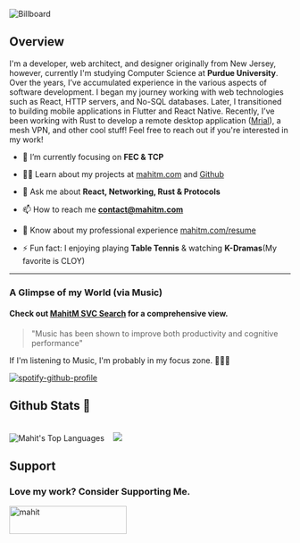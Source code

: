 
![Billboard](https://github.com/user-attachments/assets/fa4b472e-0d47-4545-ac89-41f00134c96f)

<article>
  <h1>Overview</h1>
  <p>I'm a developer, web architect, and designer originally from New Jersey, however, currently I'm studying Computer Science at <b>Purdue University</b>. Over the years, I’ve accumulated experience in the various aspects of software development. I began my journey working with web technologies such as React, HTTP servers, and No-SQL databases. Later, I transitioned to building mobile applications in Flutter and React Native. Recently, I’ve been working with Rust to develop a remote desktop application (<a href="https://github.com/MahitMehta/mrial">Mrial</a>), a mesh VPN, and other cool stuff! Feel free to reach out if you're interested in my work!</p>

  - 🌱 I’m currently focusing on **FEC & TCP**

- 👨‍💻 Learn about my projects at [mahitm.com](https://www.mahitm.com) and [Github](https://github.com/MahitMehta?tab=repositories)

- 💬 Ask me about **React, Networking, Rust & Protocols**

- 📫 How to reach me **contact@mahitm.com**

- 📄 Know about my professional experience [mahitm.com/resume](https://www.mahitm.com/resume)

- ⚡ Fun fact: I enjoying playing **Table Tennis** & watching **K-Dramas**(My favorite is CLOY)

<hr/>
<h3>A Glimpse of my World (via Music)</h3>
<h4>Check out <a href="https://mahitm.com/svc" target="_blank">MahitM SVC Search</a> for a comprehensive view.</h4>
<blockquote>"Music has been shown to improve both productivity and cognitive performance"</blockquote>
<p>If I'm listening to Music, I'm probably in my focus zone. <span role="img">🧑🏽‍💻</p> 

[![spotify-github-profile](https://spotify-github-profile.kittinanx.com/api/view?uid=5aosoro5qll9nashalr97snsu&cover_image=true&theme=novatorem&show_offline=false&background_color=121212&interchange=false&bar_color=53b14f&bar_color_cover=false)](https://spotify-github-profile.kittinanx.com/api/view?uid=5aosoro5qll9nashalr97snsu&redirect=true)
</article>
<article>
  <h1>Github Stats 🚀</h1>
  <br/>
  <span><img src="https://github-readme-stats.vercel.app/api/top-langs?username=MahitMehta&show_icons=true&theme=github_dark&locale=en&langs_count=10&hide_border=true&layout=compact" alt="Mahit's Top Languages" /></span>
  <span>&nbsp;&nbsp;</span>
  <span><img src="https://github-profile-trophy.vercel.app/?username=MahitMehta&theme=darkhub&rank=A,AA,AAA,SECRET,S,SS,SSS,UNKNOWN&column=4&no-frame=true&margin-w=3&margin-h=3" /></span>
</article>
<article>
  <h1>Support</h1>
  <h3>Love my work? Consider Supporting Me.</h3>
  <p><a href="https://www.buymeacoffee.com/mahit"> <img align="center" src="https://cdn.buymeacoffee.com/buttons/v2/default-yellow.png" height="50" width="210" alt="mahit" /></a></p>   
</article>
